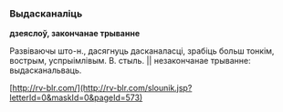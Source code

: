 ### Выдасканаліць
**дзеяслоў, закончанае трыванне**

Развіваючы што-н., дасягнуць дасканаласці, зрабіць больш тонкім, вострым, успрыімлівым. В. стыль. || незакончанае трыванне: выдасканальваць.

<a rel="author">[http://rv-blr.com/](http://rv-blr.com/slounik.jsp?letterId=0&maskId=0&pageId=573)</a>
